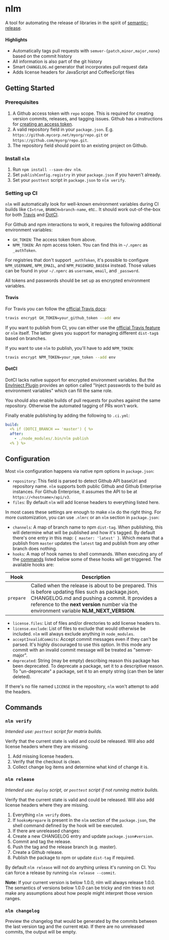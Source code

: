 # nlm

A tool for automating the release of libraries in the spirit of [semantic-release](https://github.com/semantic-release/semantic-release).

#### Highlights

* Automatically tags pull requests with `semver-{patch,minor,major,none}` based on the commit history
* All information is also part of the git history
* Smart `CHANGELOG.md` generator that incorporates pull request data
* Adds license headers for JavaScript and CoffeeScript files

## Getting Started

### Prerequisites

1. A Github access token with `repo` scope. This is required for creating version commits, releases, and tagging issues. Github has a instructions for [creating an access token](https://help.github.com/articles/creating-an-access-token-for-command-line-use/).
1. A valid repository field in your `package.json`. E.g. `https://github.mycorp.net/myorg/repo.git` or `https://github.com/myorg/repo.git`.
1. The repository field should point to an existing project on Github.

### Install `nlm`

1. Run `npm install --save-dev nlm`.
1. Set `publishConfig.registry` in your `package.json` if you haven't already.
1. Set your `posttest` script in `package.json` to `nlm verify`.

### Setting up CI

`nlm` will automatically look for well-known environment variables during CI builds like `CI=true`, `BRANCH=branch-name`, etc..
It should work out-of-the-box for both [Travis](travis-ci.org) and [DotCI](groupon.github.io/DotCi/).

For Github and npm interactions to work,
it requires the following additional environment variables:

* `GH_TOKEN`: The access token from above.
* `NPM_TOKEN`: An npm access token. You can find this in `~/.npmrc` as `_authToken`.

For registries that don't support `_authToken`,
it's possible to configure `NPM_USERNAME`, `NPM_EMAIL`, and `NPM_PASSWORD_BASE64` instead.
Those values can be found in your `~/.npmrc` as `username`, `email`, and `_password`.

All tokens and passwords should be set up as encrypted environment variables.

#### Travis

For Travis you can follow the [official Travis docs](https://docs.travis-ci.com/user/environment-variables/#Encrypted-Variables):

```bash
travis encrypt GH_TOKEN=your_github_token --add env
```

If you want to publish from CI, you can either use the [official Travis feature](https://docs.travis-ci.com/user/deployment/npm/) or `nlm` itself.
The latter gives you support for managing different `dist-tag`s based on branches.

If you want to use `nlm` to publish, you'll have to add `NPM_TOKEN`:

```bash
travis encrypt NPM_TOKEN=your_npm_token --add env
```

#### DotCI

DotCI lacks native support for encrypted environment variables.
But the [EnvInject Plugin](https://wiki.jenkins-ci.org/display/JENKINS/EnvInject+Plugin) provides an option called "Inject passwords to the build as environment variables" which can fill the same role.

You should also enable builds of pull requests for pushes against the same repository. Otherwise the automated tagging of PRs won't work.

Finally enable publishing by adding the following to `.ci.yml`:

```yaml
build:
  <% if (DOTCI_BRANCH == 'master') { %>
  after:
    - ./node_modules/.bin/nlm publish
  <% } %>
```

## Configuration

Most `nlm` configuration happens via native npm options in `package.json`:

* `repository`: This field is parsed to detect Github API baseUrl and repository name.
  `nlm` supports both public Github and Github Enterprise instances.
  For Github Enterprise, it assumes the API to be at `https://<hostname>/api/v3`.
* `files`: By default `nlm` will add license headers to everything listed here.

In most cases these settings are enough to make `nlm` do the right thing.
For more customization, you can use `.nlmrc` or an `nlm` section in `package.json`:

* `channels`: A map of branch name to npm `dist-tag`. When publishing, this will determine what will be published and how it's tagged. By default there's one entry in this map: `{ master: 'latest' }`. Which means that a publish from `master` updates the `latest` tag and publish from any other branch does nothing.
* `hooks`: A map of hook names to shell commands. When executing any of the [commands](#commands) listed below some of these hooks will get triggered. The available hooks are:

Hook      | Description 
--------- | -----------
`prepare` | Called when the release is about to be prepared. This is before updating files such as package.json, CHANGELOG.md and pushing a commit. It provides a reference to the **next version** number via the environment variable **NLM_NEXT_VERSION**.       

* `license.files`: List of files and/or directories to add license headers to.
* `license.exclude`: List of files to exclude that would otherwise be included. `nlm` will always exclude anything in `node_modules`.
* `acceptInvalidCommits`: Accept commit messages even if they can't be parsed.
  It's highly discouraged to use this option.
  In this mode any commit with an invalid commit message will be treated as "semver-major".
* `deprecated`: String (may be empty) describing reason this package has been
    deprecated.  To deprecate a package, set it to a descriptive reason.
    To "un-deprecate" a package, set it to an empty string (can then be
    later deleted).

If there's no file named `LICENSE` in the repository, `nlm` won't attempt to add the headers.

## Commands

### `nlm verify`

*Intended use: `posttest` script for matrix builds.*

Verify that the current state is valid and could be released.
Will also add license headers where they are missing.

1. Add missing license headers.
1. Verify that the checkout is clean.
1. Collect change log items and determine what kind of change it is.


### `nlm release`

*Intended use: `deploy` script, or `posttest` script if not running matrix builds.*

Verify that the current state is valid and could be released.
Will also add license headers where they are missing.

1. Everything `nlm verify` does.
1. If `hooks#prepare` is present in the `nlm` section of the `package.json`, the shell command defined by the hook will be executed.
1. If there are unreleased changes:
  1. Create a new CHANGELOG entry and update `package.json#version`.
  1. Commit and tag the release.
  1. Push the tag and the release branch (e.g. master).
  1. Create a Github release.
1. Publish the package to npm or update `dist-tag` if required.

By default `nlm release` will not do anything unless it's running on CI.
You can force a release by running `nlm release --commit`.

**Note:** If your current version is below 1.0.0, nlm will always release 1.0.0.
The semantics of versions below 1.0.0 can be tricky
and nlm tries to not make any assumptions about how people might interpret those version ranges.


### `nlm changelog`

Preview the changelog that would be generated by the commits between the last version tag and the current `HEAD`.
If there are no unreleased commits, the output will be empty.
